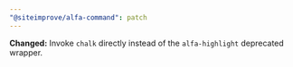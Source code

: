 ```yaml
---
"@siteimprove/alfa-command": patch
---
```


**Changed:** Invoke `chalk` directly instead of the `alfa-highlight` deprecated wrapper.
